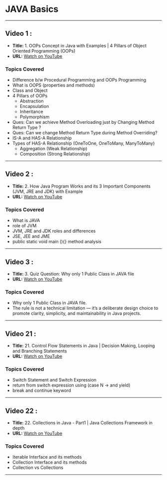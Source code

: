 # JAVA Basics

---
## Video 1 :
- **Title:** 1. OOPs Concept in Java with Examples | 4 Pillars of Object Oriented Programming (OOPs)
- **URL:** [Watch on YouTube](https://youtu.be/MIYbPZCk34k?si=q-pKP-KWBQs4FLTE)


### Topics Covered
- Difference b/w Procedural Programming and OOPs Programming
- What is OOPS (properties and methods)
- Class and Object
- 4 Pillars of OOPs 
  - Abstraction
  - Encapsulation
  - Inheritance
  - Polymorphism
- Ques: Can we achieve Method Overloading just by Changing Method Return Type ? 
- Ques: Can we change Method Return Type during Method Overriding?
- IS-A and HAS-A Relationship
- Types of HAS-A Relationship (OneToOne, OneToMany, ManyToMany)
  - Aggregation (Weak Relationship)
  - Composition (Strong Relationship)

---
## Video 2 :
- **Title:** 2. How Java Program Works and its 3 Important Components (JVM, JRE and JDK) with Example
- **URL:** [Watch on YouTube](https://youtu.be/IoireaKRRFo?si=AzX2jMk1cWHblAom)

### Topics Covered
- What is JAVA
- role of JVM
- JVM, JRE and JDK roles and differences
- JSE, JEE and JME
- public static void main (){} method analysis

---
## Video 3 :
- **Title:** 3. Quiz Question: Why only 1 Public Class in JAVA file
- **URL:** [Watch on YouTube](https://youtu.be/ijEJJuIQdzY?si=UVHxCADQoigHQdjY)

### Topics Covered
- Why only 1 Public Class in JAVA file.
- The rule is not a technical limitation — it’s a deliberate design choice to promote clarity, simplicity, and maintainability in Java projects.

---
## Video 21 :
- **Title:** 21. Control Flow Statements in Java | Decision Making, Looping and Branching Statements
- **URL:** [Watch on YouTube](https://www.youtube.com/watch?v=Z2B5CYMEWfc)

### Topics Covered
- Switch Statement and Switch Expression
- return from switch expression using (case N -> and yield)
- break and continue keyword

---
## Video 22 :
- **Title:** 22. Collections in Java - Part1 | Java Collections Framework in depth
- **URL:** [Watch on YouTube](https://www.youtube.com/watch?v=TT1-qsuHMXs&list=PL6W8uoQQ2c63f469AyV78np0rbxRFppkx&index=23)

### Topics Covered
- Iterable Interface and its methods
- Collection Interface and its methods
- Collection vs Collections

---